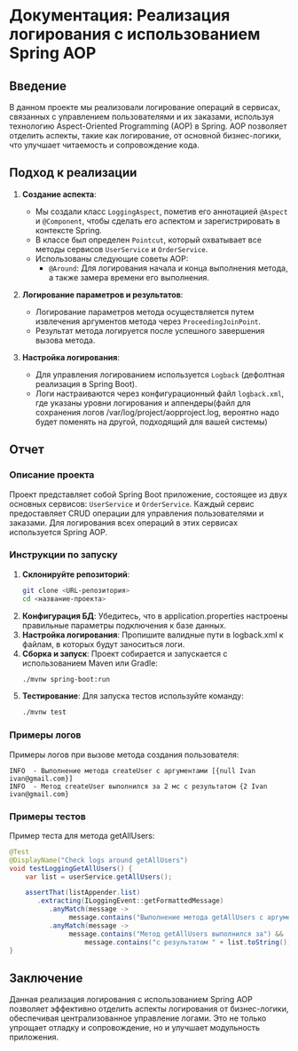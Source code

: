 # Документация: Реализация логирования с использованием Spring AOP

## Введение

В данном проекте мы реализовали логирование операций в сервисах, связанных с управлением пользователями и их заказами, используя технологию Aspect-Oriented Programming (AOP) в Spring. AOP позволяет отделить аспекты, такие как логирование, от основной бизнес-логики, что улучшает читаемость и сопровождение кода.

## Подход к реализации

1. **Создание аспекта**:
    - Мы создали класс `LoggingAspect`, пометив его аннотацией `@Aspect` и `@Component`, чтобы сделать его аспектом и зарегистрировать в контексте Spring.
    - В классе был определен `Pointcut`, который охватывает все методы сервисов `UserService` и `OrderService`.
    - Использованы следующие советы AOP:
        - `@Around`: Для логирования начала и конца выполнения метода, а также замера времени его выполнения.
        
2. **Логирование параметров и результатов**:
    - Логирование параметров метода осуществляется путем извлечения аргументов метода через `ProceedingJoinPoint`.
    - Результат метода логируется после успешного завершения вызова метода.

3. **Настройка логирования**:
    - Для управления логированием используется `Logback` (дефолтная реализация в Spring Boot).
    - Логи настраиваются через конфигурационный файл `logback.xml`, где указаны уровни логирования и аппендеры(файл для сохранения логов /var/log/project/aopproject.log, вероятно надо будет поменять на другой, подходящий для вашей системы)

## Отчет

### Описание проекта

Проект представляет собой Spring Boot приложение, состоящее из двух основных сервисов: `UserService` и `OrderService`. Каждый сервис предоставляет CRUD операции для управления пользователями и заказами. Для логирования всех операций в этих сервисах используется Spring AOP.

### Инструкции по запуску

1. **Склонируйте репозиторий**:
   ```bash
   git clone <URL-репозитория>
   cd <название-проекта>
   ```
2. **Конфигурация БД**:
   Убедитесь, что в application.properties настроены правильные параметры подключения к базе данных.
3. **Настройка логирования**:
   Пропишите валидные пути в logback.xml к файлам, в которых будут заноситься логи.
5. **Сборка и запуск**:
    Проект собирается и запускается с использованием Maven или Gradle:
    ```bash
    ./mvnw spring-boot:run
   ```
6. **Тестирование**:
   Для запуска тестов используйте команду:
    ```bash
    ./mvnw test
   ```

### Примеры логов
Примеры логов при вызове метода создания пользователя:
```text
INFO  - Выполнение метода createUser с аргументами [{null Ivan ivan@gmail.com}]
INFO  - Метод createUser выполнился за 2 мс с результатом {2 Ivan ivan@gmail.com}
```

### Примеры тестов
Пример теста для метода getAllUsers:
```java
@Test
@DisplayName("Check logs around getAllUsers")
void testLoggingGetAllUsers() {
    var list = userService.getAllUsers();

    assertThat(listAppender.list)
       .extracting(ILoggingEvent::getFormattedMessage)
          .anyMatch(message ->
               message.contains("Выполнение метода getAllUsers с аргументами []"))
          .anyMatch(message ->
               message.contains("Метод getAllUsers выполнился за") &&
                   message.contains("с результатом " + list.toString()));
}
```

## Заключение

Данная реализация логирования с использованием Spring AOP позволяет эффективно отделить аспекты логирования от бизнес-логики, обеспечивая централизованное управление логами. Это не только упрощает отладку и сопровождение, но и улучшает модульность приложения.
